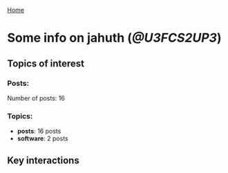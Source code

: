 [Home](https://kelu124.github.io/echommunity/)

# Some info on __jahuth__ (_@U3FCS2UP3_)


## Topics of interest

### Posts: 

Number of posts: 16

### Topics:

* __posts__: 16 posts
* __software__: 2 posts

## Key interactions 

